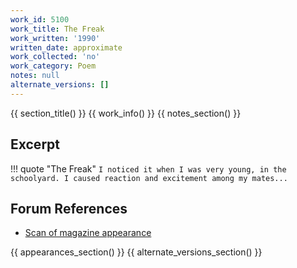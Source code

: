 ```yaml
---
work_id: 5100
work_title: The Freak
work_written: '1990'
written_date: approximate
work_collected: 'no'
work_category: Poem
notes: null
alternate_versions: []
---
```


{{ section_title() }}
{{ work_info() }}
{{ notes_section() }}
## Excerpt
!!! quote "The Freak"
    ```
    I noticed it when I was very young,
    in the schoolyard.
    I caused reaction and excitement
    among my mates...
    ```

## Forum References
- [Scan of magazine appearance](https://bukowskiforum.com/threads/the-freak-third-lung-review-no-12-1994.11297/)

{{ appearances_section() }}
{{ alternate_versions_section() }}